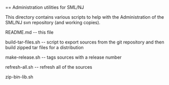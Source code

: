 == Administration utilities for SML/NJ

This directory contains various scripts to help with the Administration
of the SML/NJ svn repository (and working copies).

  README.md			-- this file

  build-tar-files.sh		-- script to export sources from the git repository
				   and then build zipped tar files for a distribution

  make-release.sh		-- tags sources with a release number

  refresh-all.sh		-- refresh all of the sources

  zip-bin-lib.sh
